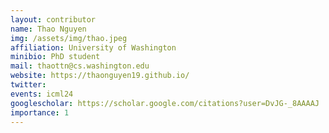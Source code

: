 ```yaml
---
layout: contributor
name: Thao Nguyen
img: /assets/img/thao.jpeg 
affiliation: University of Washington
minibio: PhD student
mail: thaottn@cs.washington.edu
website: https://thaonguyen19.github.io/
twitter: 
events: icml24
googlescholar: https://scholar.google.com/citations?user=DvJG-_8AAAAJ
importance: 1
---
```

